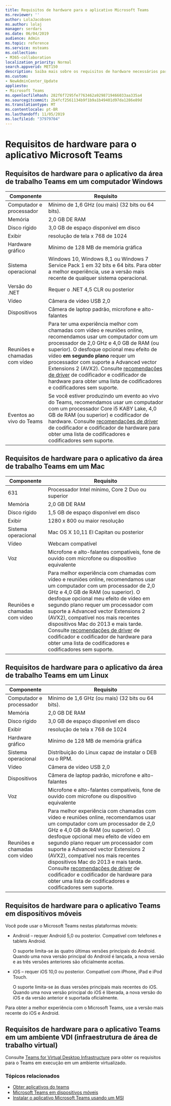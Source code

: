 ```yaml
---
title: Requisitos de hardware para o aplicativo Microsoft Teams
ms.reviewer: ''
author: LolaJacobsen
ms.author: lolaj
manager: serdars
ms.date: 06/04/2019
audience: Admin
ms.topic: reference
ms.service: msteams
ms.collection:
- M365-collaboration
localization_priority: Normal
search.appverid: MET150
description: Saiba mais sobre os requisitos de hardware necessários para instalar e executar o Microsoft Teams.
ms.custom:
- NewAdminCenter_Update
appliesto:
- Microsoft Teams
ms.openlocfilehash: 282f6f7295fe7763462a9298719466033aa335a4
ms.sourcegitcommit: 2b4fcf2561134b9f1b9a1b49401d97da1286e89d
ms.translationtype: MT
ms.contentlocale: pt-BR
ms.lasthandoff: 11/05/2019
ms.locfileid: "37979704"
---
```

# <a name="hardware-requirements-for-the-microsoft-teams-app"></a>Requisitos de hardware para o aplicativo Microsoft Teams

## <a name="hardware-requirements-for-the-teams-desktop-app-on-a-windows-pc"></a>Requisitos de hardware para o aplicativo da área de trabalho Teams em um computador Windows

|**Componente**|**Requisito**  |
|---------|---------|
|Computador e processador    | Mínimo de 1,6 GHz (ou mais) (32 bits ou 64 bits).        |
|Memória     |    2,0 GB DE RAM     |
|Disco rígido    | 3,0 GB de espaço disponível em disco        |
|Exibir    |   resolução de tela x 768 de 1024 |
|Hardware gráfico |  Mínimo de 128 MB de memória gráfica
|Sistema operacional  |    Windows 10, Windows 8,1 ou Windows 7 Service Pack 1 em 32 bits e 64 bits. Para obter a melhor experiência, use a versão mais recente de qualquer sistema operacional.|
|Versão do .NET    |  Requer o .NET 4,5 CLR ou posterior       |
|Vídeo    |  Câmera de vídeo USB 2,0       |
|Dispositivos    |   Câmera de laptop padrão, microfone e alto-falantes    | 
|Reuniões e chamadas com vídeo | Para ter uma experiência melhor com chamadas com vídeo e reuniões online, recomendamos usar um computador com um processador de 2,0 GHz e 4,0 GB de RAM (ou superior). O desfoque opcional meu efeito de vídeo **em segundo plano** requer um processador com suporte a Advanced vector Extensions 2 (AVX2). Consulte [recomendações de driver](hardware-decoders-and-encoders.md) de codificador e codificador de hardware para obter uma lista de codificadores e codificadores sem suporte. |
|Eventos ao vivo do Teams | Se você estiver produzindo um evento ao vivo do Teams, recomendamos usar um computador com um processador Core i5 KABY Lake, 4,0 GB de RAM (ou superior) e codificador de hardware. Consulte [recomendações de driver](hardware-decoders-and-encoders.md) de codificador e codificador de hardware para obter uma lista de codificadores e codificadores sem suporte. |

## <a name="hardware-requirements-for-the-teams-desktop-app-on-a-mac"></a>Requisitos de hardware para o aplicativo da área de trabalho Teams em um Mac

|**Componente**|**Requisito**  |
|---------|---------|
|631    | Processador Intel mínimo, Core 2 Duo ou superior |
|Memória     |   2,0 GB DE RAM      |
|Disco rígido    |   1,5 GB de espaço disponível em disco      |
|Exibir    | 1280 x 800 ou maior resolução    |
|Sistema operacional  |    Mac OS X 10,11 El Capitan ou posterior     |
|Vídeo  |    Webcam compatível     |
|Voz    |  Microfone e alto-falantes compatíveis, fone de ouvido com microfone ou dispositivo equivalente       |
|Reuniões e chamadas com vídeo | Para melhor experiência com chamadas com vídeo e reuniões online, recomendamos usar um computador com um processador de 2,0 GHz e 4,0 GB de RAM (ou superior). O desfoque opcional meu efeito de vídeo em segundo plano requer um processador com suporte a Advanced vector Extensions 2 (AVX2), compatível nos mais recentes dispositivos Mac do 2013 e mais tarde. Consulte [recomendações de driver](hardware-decoders-and-encoders.md) de codificador e codificador de hardware para obter uma lista de codificadores e codificadores sem suporte.|

## <a name="hardware-requirements-for-the-teams-desktop-app-on-a-linux"></a>Requisitos de hardware para o aplicativo da área de trabalho Teams em um Linux

|**Componente**|**Requisito**  |
|---------|---------|
|Computador e processador    | Mínimo de 1,6 GHz (ou mais) (32 bits ou 64 bits).        |
|Memória     |    2,0 GB DE RAM     |
|Disco rígido    | 3,0 GB de espaço disponível em disco        |
|Exibir    |   resolução de tela x 768 de 1024 |
|Hardware gráfico |  Mínimo de 128 MB de memória gráfica
|Sistema operacional  | Distribuição do Linux capaz de instalar o DEB ou o RPM. |
|Vídeo    |  Câmera de vídeo USB 2,0       |
|Dispositivos    |   Câmera de laptop padrão, microfone e alto-falantes    | 
|Voz    |  Microfone e alto-falantes compatíveis, fone de ouvido com microfone ou dispositivo equivalente       |
|Reuniões e chamadas com vídeo | Para melhor experiência com chamadas com vídeo e reuniões online, recomendamos usar um computador com um processador de 2,0 GHz e 4,0 GB de RAM (ou superior). O desfoque opcional meu efeito de vídeo em segundo plano requer um processador com suporte a Advanced vector Extensions 2 (AVX2), compatível nos mais recentes dispositivos Mac do 2013 e mais tarde. Consulte [recomendações de driver](hardware-decoders-and-encoders.md) de codificador e codificador de hardware para obter uma lista de codificadores e codificadores sem suporte.

## <a name="hardware-requirements-for-the-teams-app-on-mobile-devices"></a>Requisitos de hardware para o aplicativo Teams em dispositivos móveis

Você pode usar o Microsoft Teams nestas plataformas móveis:

- Android – requer Android 5,0 ou posterior. Compatível com telefones e tablets Android.

  O suporte limita-se às quatro últimas versões principais do Android. Quando uma nova versão principal do Android é lançada, a nova versão e as três versões anteriores são oficialmente aceitas.

- iOS – requer iOS 10,0 ou posterior. Compatível com iPhone, iPad e iPod Touch. 

  O suporte limita-se às duas versões principais mais recentes do iOS. Quando uma nova versão principal do iOS é liberada, a nova versão do iOS e da versão anterior é suportada oficialmente.

Para obter a melhor experiência com o Microsoft Teams, use a versão mais recente do iOS e Android.

## <a name="hardware-requirements-for-the-teams-app-in-a-virtual-desktop-infrastructure-vdi-environment"></a>Requisitos de hardware para o aplicativo Teams em um ambiente VDI (infraestrutura de área de trabalho virtual)

Consulte [Teams for Virtual Desktop Infrastructure](teams-for-vdi.md) para obter os requisitos para o Teams em execução em um ambiente virtualizado. 

### <a name="related-topics"></a>Tópicos relacionados
- [Obter aplicativos do teams](get-clients.md)
- [Microsoft Teams em dispositivos móveis](https://support.office.com/article/Microsoft-Teams-on-mobile-devices-2ACBCF73-8FD4-4929-9B31-AE403B88C2D3)
- [Instalar o aplicativo Microsoft Teams usando um MSI](msi-deployment.md)
